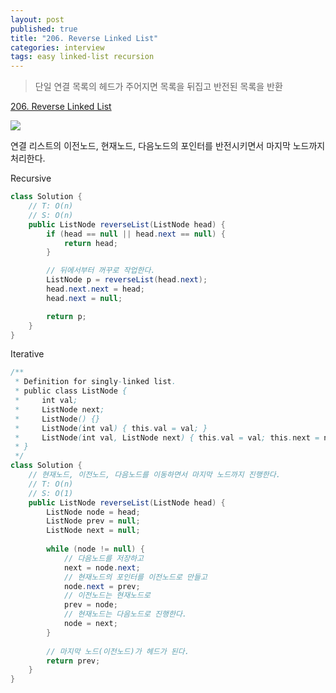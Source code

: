 ```yaml
---
layout: post
published: true
title: "206. Reverse Linked List"
categories: interview
tags: easy linked-list recursion
---
```


> 단일 연결 목록의 헤드가 주어지면 목록을 뒤집고 반전된 목록을 반환

[206. Reverse Linked List](https://leetcode.com/problems/reverse-linked-list/)

![](https://assets.leetcode.com/uploads/2021/02/19/rev1ex1.jpg)

연결 리스트의 이전노드, 현재노드, 다음노드의 포인터를 반전시키면서 마지막 노드까지 처리한다.

Recursive
```java
class Solution {
    // T: O(n)
    // S: O(n)
    public ListNode reverseList(ListNode head) {
        if (head == null || head.next == null) {
            return head;
        }

        // 뒤에서부터 꺼꾸로 작업한다.
        ListNode p = reverseList(head.next);
        head.next.next = head;
        head.next = null;

        return p;
    }
}
```

Iterative
```java
/**
 * Definition for singly-linked list.
 * public class ListNode {
 *     int val;
 *     ListNode next;
 *     ListNode() {}
 *     ListNode(int val) { this.val = val; }
 *     ListNode(int val, ListNode next) { this.val = val; this.next = next; }
 * }
 */
class Solution {
    // 현재노드, 이전노드, 다음노드를 이동하면서 마지막 노드까지 진행한다.
    // T: O(n)
    // S: O(1)
    public ListNode reverseList(ListNode head) {
        ListNode node = head;
        ListNode prev = null;
        ListNode next = null;
        
        while (node != null) {
            // 다음노드를 저장하고
            next = node.next;
            // 현재노드의 포인터를 이전노드로 만들고
            node.next = prev;
            // 이전노드는 현재노드로
            prev = node;
            // 현재노드는 다음노드로 진행한다.
            node = next;
        }
        
        // 마지막 노드(이전노드)가 헤드가 된다.
        return prev;
    }
}
```
